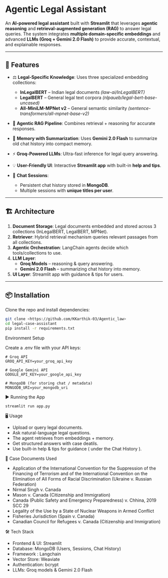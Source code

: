 # Agentic Legal Assistant  

An **AI-powered legal assistant** built with **Streamlit** that leverages **agentic reasoning** and **retrieval-augmented generation (RAG)** to answer legal queries. The system integrates **multiple domain-specific embeddings** and advanced **LLMs (Groq + Gemini 2.0 Flash)** to provide accurate, contextual, and explainable responses.  

---

## 🚀 Features  

- ⚖️ **Legal-Specific Knowledge**: Uses three specialized embedding collections:  
  - **InLegalBERT** – Indian legal documents *(law-ai/InLegalBERT)*  
  - **LegalBERT** – General legal text corpora *(nlpaueb/legal-bert-base-uncased)*  
  - **All-MiniLM-MPNet v2** – General semantic similarity *(sentence-transformers/all-mpnet-base-v2)*  

- 🤖 **Agentic RAG Pipeline**: Combines retrieval + reasoning for accurate responses.  

- 🧠 **Memory with Summarization**: Uses **Gemini 2.0 Flash** to summarize old chat history into compact memory.  

- ⚡ **Groq-Powered LLMs**: Ultra-fast inference for legal query answering.  

- 💡 **User-Friendly UI**: Interactive **Streamlit app** with built-in **help and tips**.  

- 💬 **Chat Sessions**:  
  - Persistent chat history stored in **MongoDB**.  
  - Multiple sessions with **unique titles per user**.  

---

## 🏗️ Architecture  

1. **Document Storage**: Legal documents embedded and stored across 3 collections (InLegalBERT, LegalBERT, MPNet).  
2. **Retriever**: Hybrid retrieval mechanism queries relevant passages from all collections.  
3. **Agentic Orchestration**: LangChain agents decide which tools/collections to use.  
4. **LLM Layer**:  
   - **Groq Models** – reasoning & query answering.  
   - **Gemini 2.0 Flash** – summarizing chat history into memory.  
5. **UI Layer**: Streamlit app with guidance & tips for users.  

---

## 📦 Installation  

Clone the repo and install dependencies:  

```bash
git clone <https://github.com/KKarthik-03/Agentic_law>
cd legal-case-assistant
pip install -r requirements.txt
```

Environment Setup

Create a .env file with your API keys:
```
# Groq API
GROQ_API_KEY=your_groq_api_key

# Google Gemini API
GOOGLE_API_KEY=your_google_api_key

# MongoDB (for storing chat / metadata)
MONGODB_URI=your_mongodb_uri
```

▶️ Running the App
```
streamlit run app.py
```

🖥️ Usage

- Upload or query legal documents.
- Ask natural-language legal questions.
- The agent retrieves from embeddings + memory.
- Get structured answers with case deatils.
- Use built-in help & tips for guidance ( under the Chat History ).

📂 Case Documents Used

- Application of the International Convention for the Suppression of the Financing of Terrorism and of the International Convention on the Elimination of All Forms of Racial Discrimination (Ukraine v. Russian Federation)
- Nirmal Singh v. Canada
- Mason v. Canada (Citizenship and Immigration)
- Canada (Public Safety and Emergency Preparedness) v. Chhina, 2019 SCC 29
- Legality of the Use by a State of Nuclear Weapons in Armed Conflict
- Fisheries Jurisdiction (Spain v. Canada)
- Canadian Council for Refugees v. Canada (Citizenship and Immigration)

🛠️ Tech Stack

- Frontend & UI: Streamlit
- Database: MongoDB (Users, Sessions, Chat History)
- Framework : Langchain
- Vector Store: Weaviate
- Authentication: bcrypt
- LLMs: Groq models & Gemini 2.0 Flash
